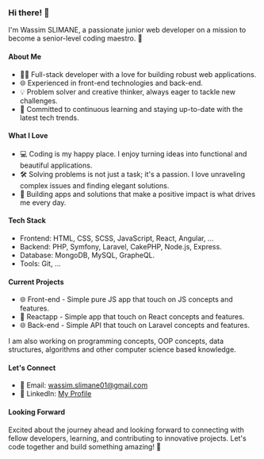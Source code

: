 ### Hi there! 👋

I'm Wassim SLIMANE, a passionate junior web developer on a mission to become a senior-level coding maestro. 🚀

#### About Me
- 👨‍💻 Full-stack developer with a love for building robust web applications.
- 🌐 Experienced in front-end technologies and back-end.
- 💡 Problem solver and creative thinker, always eager to tackle new challenges.
- 🚀 Committed to continuous learning and staying up-to-date with the latest tech trends.

#### What I Love
- 💻 Coding is my happy place. I enjoy turning ideas into functional and beautiful applications.
- 🛠 Solving problems is not just a task; it's a passion. I love unraveling complex issues and finding elegant solutions.
- 🚀 Building apps and solutions that make a positive impact is what drives me every day.

#### Tech Stack
- Frontend: HTML, CSS, SCSS, JavaScript, React, Angular, ...
- Backend: PHP, Symfony, Laravel, CakePHP, Node.js, Express.
- Database: MongoDB, MySQL, GrapheQL.
- Tools: Git, ...

#### Current Projects
- 🌐 Front-end - Simple pure JS app that touch on JS concepts and features.
- 🚀 Reactapp - Simple app that touch on React concepts and features.
- 🌐 Back-end - Simple API that touch on Laravel concepts and features.

I am also working on programming concepts, OOP concepts, data structures, algorithms and other computer science based knowledge. 

#### Let's Connect
- 📧 Email: wassim.slimane01@gmail.com
- 💼 LinkedIn: [My Profile](https://www.linkedin.com/in/wassim-slimane-432b78219/)

#### Looking Forward
Excited about the journey ahead and looking forward to connecting with fellow developers, learning, and contributing to innovative projects. Let's code together and build something amazing! 🌟
